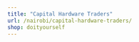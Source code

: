 ```yaml
---
title: "Capital Hardware Traders"
url: /nairobi/capital-hardware-traders/
shop: doityourself
---
```

